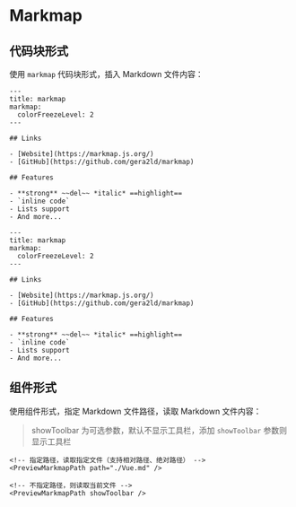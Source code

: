 # Markmap

## 代码块形式

使用 `markmap` 代码块形式，插入 Markdown 文件内容：

```markmap
---
title: markmap
markmap:
  colorFreezeLevel: 2
---

## Links

- [Website](https://markmap.js.org/)
- [GitHub](https://github.com/gera2ld/markmap)

## Features

- **strong** ~~del~~ *italic* ==highlight==
- `inline code`
- Lists support
- And more...
```

```text
---
title: markmap
markmap:
  colorFreezeLevel: 2
---

## Links

- [Website](https://markmap.js.org/)
- [GitHub](https://github.com/gera2ld/markmap)

## Features

- **strong** ~~del~~ *italic* ==highlight==
- `inline code`
- Lists support
- And more...
```

## 组件形式

使用组件形式，指定 Markdown 文件路径，读取 Markdown 文件内容：

> showToolbar 为可选参数，默认不显示工具栏，添加 `showToolbar` 参数则显示工具栏

```vue
<!-- 指定路径，读取指定文件（支持相对路径、绝对路径） -->
<PreviewMarkmapPath path="./Vue.md" />
```

<PreviewMarkmapPath path="../Vue.md"  />

```vue
<!-- 不指定路径，则读取当前文件 -->
<PreviewMarkmapPath showToolbar />
```

<PreviewMarkmapPath showToolbar />
